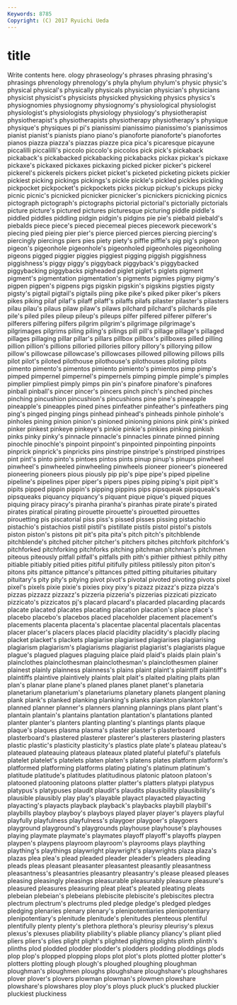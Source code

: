 ```yaml
---
Keywords: 8785 
Copyright: (C) 2017 Ryuichi Ueda
---
```


# title

Write contents here.
ology phraseology's phrases phrasing phrasing's
phrasings phrenology phrenology's phyla phylum phylum's physic physic's physical physical's
physically physicals physician physician's physicians physicist physicist's physicists physicked physicking
physics physics's physiognomies physiognomy physiognomy's physiological physiologist physiologist's physiologists physiology
physiology's physiotherapist physiotherapist's physiotherapists physiotherapy physiotherapy's physique physique's physiques pi
pi's pianissimi pianissimo pianissimo's pianissimos pianist pianist's pianists piano piano's
pianoforte pianoforte's pianofortes pianos piazza piazza's piazzas piazze pica pica's
picaresque picayune piccalilli piccalilli's piccolo piccolo's piccolos pick pick's pickaback
pickaback's pickabacked pickabacking pickabacks pickax pickax's pickaxe pickaxe's pickaxed pickaxes
pickaxing picked picker picker's pickerel pickerel's pickerels pickers picket picket's
picketed picketing pickets pickier pickiest picking pickings pickings's pickle pickle's
pickled pickles pickling pickpocket pickpocket's pickpockets picks pickup pickup's pickups
picky picnic picnic's picnicked picnicker picnicker's picnickers picnicking picnics pictograph
pictograph's pictographs pictorial pictorial's pictorially pictorials picture picture's pictured pictures
picturesque picturing piddle piddle's piddled piddles piddling pidgin pidgin's pidgins
pie pie's piebald piebald's piebalds piece piece's pieced piecemeal pieces
piecework piecework's piecing pied pieing pier pier's pierce pierced pierces
piercing piercing's piercingly piercings piers pies piety piety's piffle piffle's
pig pig's pigeon pigeon's pigeonhole pigeonhole's pigeonholed pigeonholes pigeonholing pigeons
pigged piggier piggies piggiest pigging piggish piggishness piggishness's piggy piggy's
piggyback piggyback's piggybacked piggybacking piggybacks pigheaded piglet piglet's piglets pigment
pigment's pigmentation pigmentation's pigments pigmies pigmy pigmy's pigpen pigpen's pigpens
pigs pigskin pigskin's pigskins pigsties pigsty pigsty's pigtail pigtail's pigtails
piing pike pike's piked piker piker's pikers pikes piking pilaf
pilaf's pilaff pilaff's pilaffs pilafs pilaster pilaster's pilasters pilau pilau's
pilaus pilaw pilaw's pilaws pilchard pilchard's pilchards pile pile's piled
piles pileup pileup's pileups pilfer pilfered pilferer pilferer's pilferers pilfering
pilfers pilgrim pilgrim's pilgrimage pilgrimage's pilgrimages pilgrims piling piling's pilings
pill pill's pillage pillage's pillaged pillages pillaging pillar pillar's pillars
pillbox pillbox's pillboxes pilled pilling pillion pillion's pillions pilloried pillories
pillory pillory's pillorying pillow pillow's pillowcase pillowcase's pillowcases pillowed pillowing
pillows pills pilot pilot's piloted pilothouse pilothouse's pilothouses piloting pilots
pimento pimento's pimentos pimiento pimiento's pimientos pimp pimp's pimped pimpernel
pimpernel's pimpernels pimping pimple pimple's pimples pimplier pimpliest pimply pimps
pin pin's pinafore pinafore's pinafores pinball pinball's pincer pincer's pincers
pinch pinch's pinched pinches pinching pincushion pincushion's pincushions pine pine's
pineapple pineapple's pineapples pined pines pinfeather pinfeather's pinfeathers ping ping's
pinged pinging pings pinhead pinhead's pinheads pinhole pinhole's pinholes pining
pinion pinion's pinioned pinioning pinions pink pink's pinked pinker pinkest
pinkeye pinkeye's pinkie pinkie's pinkies pinking pinkish pinks pinky pinky's
pinnacle pinnacle's pinnacles pinnate pinned pinning pinochle pinochle's pinpoint pinpoint's
pinpointed pinpointing pinpoints pinprick pinprick's pinpricks pins pinstripe pinstripe's pinstriped
pinstripes pint pint's pinto pinto's pintoes pintos pints pinup pinup's
pinups pinwheel pinwheel's pinwheeled pinwheeling pinwheels pioneer pioneer's pioneered pioneering
pioneers pious piously pip pip's pipe pipe's piped pipeline pipeline's
pipelines piper piper's pipers pipes piping piping's pipit pipit's pipits
pipped pippin pippin's pipping pippins pips pipsqueak pipsqueak's pipsqueaks piquancy
piquancy's piquant pique pique's piqued piques piquing piracy piracy's piranha
piranha's piranhas pirate pirate's pirated pirates piratical pirating pirouette pirouette's
pirouetted pirouettes pirouetting pis piscatorial piss piss's pissed pisses pissing
pistachio pistachio's pistachios pistil pistil's pistillate pistils pistol pistol's pistols
piston piston's pistons pit pit's pita pita's pitch pitch's pitchblende
pitchblende's pitched pitcher pitcher's pitchers pitches pitchfork pitchfork's pitchforked pitchforking
pitchforks pitching pitchman pitchman's pitchmen piteous piteously pitfall pitfall's pitfalls
pith pith's pithier pithiest pithily pithy pitiable pitiably pitied pities
pitiful pitifully pitiless pitilessly piton piton's pitons pits pittance pittance's
pittances pitted pitting pituitaries pituitary pituitary's pity pity's pitying pivot
pivot's pivotal pivoted pivoting pivots pixel pixel's pixels pixie pixie's
pixies pixy pixy's pizazz pizazz's pizza pizza's pizzas pizzazz pizzazz's
pizzeria pizzeria's pizzerias pizzicati pizzicato pizzicato's pizzicatos pj's placard placard's
placarded placarding placards placate placated placates placating placation placation's place
place's placebo placebo's placebos placed placeholder placement placement's placements placenta
placenta's placentae placental placentals placentas placer placer's placers places placid
placidity placidity's placidly placing placket placket's plackets plagiarise plagiarised plagiarises
plagiarising plagiarism plagiarism's plagiarisms plagiarist plagiarist's plagiarists plague plague's plagued
plagues plaguing plaice plaid plaid's plaids plain plain's plainclothes plainclothesman
plainclothesman's plainclothesmen plainer plainest plainly plainness plainness's plains plaint plaint's
plaintiff plaintiff's plaintiffs plaintive plaintively plaints plait plait's plaited plaiting
plaits plan plan's planar plane plane's planed planes planet planet's
planetaria planetarium planetarium's planetariums planetary planets plangent planing plank plank's
planked planking planking's planks plankton plankton's planned planner planner's planners
planning plannings plans plant plant's plantain plantain's plantains plantation plantation's
plantations planted planter planter's planters planting planting's plantings plants plaque
plaque's plaques plasma plasma's plaster plaster's plasterboard plasterboard's plastered plasterer
plasterer's plasterers plastering plasters plastic plastic's plasticity plasticity's plastics plate
plate's plateau plateau's plateaued plateauing plateaus plateaux plated plateful plateful's
platefuls platelet platelet's platelets platen platen's platens plates platform platform's
platformed platforming platforms plating plating's platinum platinum's platitude platitude's platitudes
platitudinous platonic platoon platoon's platooned platooning platoons platter platter's platters
platypi platypus platypus's platypuses plaudit plaudit's plaudits plausibility plausibility's plausible
plausibly play play's playable playact playacted playacting playacting's playacts playback
playback's playbacks playbill playbill's playbills playboy playboy's playboys played player
player's players playful playfully playfulness playfulness's playgoer playgoer's playgoers playground
playground's playgrounds playhouse playhouse's playhouses playing playmate playmate's playmates playoff
playoff's playoffs playpen playpen's playpens playroom playroom's playrooms plays plaything
plaything's playthings playwright playwright's playwrights plaza plaza's plazas plea plea's
plead pleaded pleader pleader's pleaders pleading pleads pleas pleasant pleasanter
pleasantest pleasantly pleasantness pleasantness's pleasantries pleasantry pleasantry's please pleased pleases
pleasing pleasingly pleasings pleasurable pleasurably pleasure pleasure's pleasured pleasures pleasuring
pleat pleat's pleated pleating pleats plebeian plebeian's plebeians plebiscite plebiscite's
plebiscites plectra plectrum plectrum's plectrums pled pledge pledge's pledged pledges
pledging plenaries plenary plenary's plenipotentiaries plenipotentiary plenipotentiary's plenitude plenitude's plenitudes
plenteous plentiful plentifully plenty plenty's plethora plethora's pleurisy pleurisy's plexus
plexus's plexuses pliability pliability's pliable pliancy pliancy's pliant plied pliers
pliers's plies plight plight's plighted plighting plights plinth plinth's plinths
plod plodded plodder plodder's plodders plodding ploddings plods plop plop's
plopped plopping plops plot plot's plots plotted plotter plotter's plotters
plotting plough plough's ploughed ploughing ploughman ploughman's ploughmen ploughs ploughshare
ploughshare's ploughshares plover plover's plovers plowman plowman's plowmen plowshare plowshare's
plowshares ploy ploy's ploys pluck pluck's plucked pluckier pluckiest pluckiness
